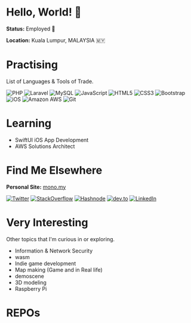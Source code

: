 # Hello, World! 👋

**Status:** Employed  💼

**Location:** Kuala Lumpur, MALAYSIA 🇲🇾

# Practising

List of Languages & Tools of Trade.

![PHP](https://img.shields.io/badge/-PHP-474A8A?&logo=php)
![Laravel](https://img.shields.io/badge/-Laravel-white?logo=laravel)
![MySQL](https://img.shields.io/badge/-MySQL-00758f?logo=mysql&logoColor=f29111)
![JavaScript](https://img.shields.io/badge/-JavaScript-black?logo=javascript)
![HTML5](https://img.shields.io/badge/-HTML5-e34f26?logo=html5&logoColor=white)
![CSS3](https://img.shields.io/badge/-CSS3-1572B6?logo=css3)
![Bootstrap](https://img.shields.io/badge/-Bootstrap-563D7C?logo=bootstrap)
![iOS](https://img.shields.io/badge/-iOS-4B4B4C?logo=apple)
![Amazon AWS](https://img.shields.io/badge/Amazon%20AWS-FF9900?logo=amazon-aws)
![Git](https://img.shields.io/badge/-Git-black?logo=git)


# Learning

- SwiftUI iOS App Development
- AWS Solutions Architect


# Find Me Elsewhere

**Personal Site:** [mono.my](https://mono.my)

[![Twitter](https://img.shields.io/badge/-Twitter-1DA1F2?logo=twitter&logoColor=white)](https://twitter.com/ngkenfai)
[![StackOverflow](https://img.shields.io/badge/-StackOverflow-black?logo=stackoverflow)](https://stackoverflow.com/users/1879396/kenfai)
[![Hashnode](https://img.shields.io/badge/-Hashnode-2A62FF?logo=hashnode)](https://hashnode.com/@kenfai)
[![dev.to](https://img.shields.io/badge/-dev.to-white?logo=devdotto&logoColor=black)](https://dev.to/kenfai)
[![LinkedIn](https://img.shields.io/badge/-LinkedIn-006192?logo=linkedin&logoColor=white)](https://www.linkedin.com/in/kenfai/)


# Very Interesting

Other topics that I'm curious in or exploring.

- Information & Network Security
- wasm
- Indie game development
- Map making (Game and in Real life)
- demoscene
- 3D modeling
- Raspberry Pi


# REPOs

<!--
**kenfai/kenfai** is a ✨ _special_ ✨ repository because its `README.md` (this file) appears on your GitHub profile.

Here are some ideas to get you started:

- 🔭 I’m currently working on ...
- 🌱 I’m currently learning ...
- 👯 I’m looking to collaborate on ...
- 🤔 I’m looking for help with ...
- 💬 Ask me about ...
- 📫 How to reach me: ...
- 😄 Pronouns: ...
- ⚡ Fun fact: ...
-->
